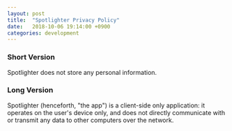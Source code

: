 ```yaml
---
layout: post
title:  "Spotlighter Privacy Policy"
date:   2018-10-06 19:14:00 +0900
categories: development 
---
```


### Short Version

Spotlighter does not store any personal information.

### Long Version

Spotlighter (henceforth, "the app") is a client-side only application: it operates on the 
user's device only, and does not directly communicate with or transmit any data to other 
computers over the network.
